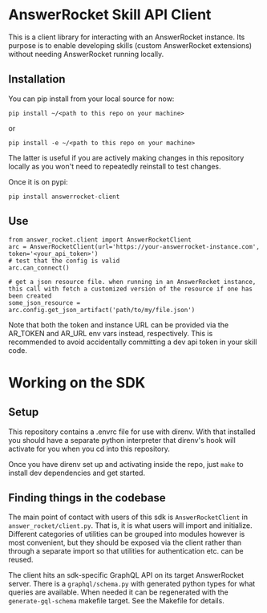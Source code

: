 # AnswerRocket Skill API Client
This is a client library for interacting with an AnswerRocket instance. Its purpose is to enable developing skills (custom AnswerRocket extensions) without needing AnswerRocket running locally.

## Installation
You can pip install from your local source for now:

`pip install ~/<path to this repo on your machine>`

or

`pip install -e ~/<path to this repo on your machine>`

The latter is useful if you are actively making changes in this repository locally as you won't need to repeatedly reinstall to test changes.

Once it is on pypi:

`pip install answerrocket-client`

## Use

```
from answer_rocket.client import AnswerRocketClient
arc = AnswerRocketClient(url='https://your-answerrocket-instance.com', token='<your_api_token>')
# test that the config is valid
arc.can_connect()

# get a json resource file. when running in an AnswerRocket instance, this call with fetch a customized version of the resource if one has been created
some_json_resource = arc.config.get_json_artifact('path/to/my/file.json')
```

Note that both the token and instance URL can be provided via the AR_TOKEN and AR_URL env vars instead, respectively. This is recommended to avoid accidentally committing a dev api token in your skill code.

# Working on the SDK
## Setup
This repository contains a .envrc file for use with direnv. With that installed you should have a separate python interpreter that direnv's hook will activate for you when you cd into this repository.

Once you have direnv set up and activating inside the repo, just `make` to install dev dependencies and get started.

## Finding things in the codebase
The main point of contact with users of this sdk is `AnswerRocketClient` in `answer_rocket/client.py`. That is, it is what users will import and initialize. Different categories of utilities can be grouped into modules however is most convenient, but they should be exposed via the client rather than through a separate import so that utilities for authentication etc. can be reused.

The client hits an sdk-specific GraphQL API on its target AnswerRocket server. There is a `graphql/schema.py` with generated python types for what queries are available. When needed it can be regenerated with the `generate-gql-schema` makefile target. See the Makefile for details.